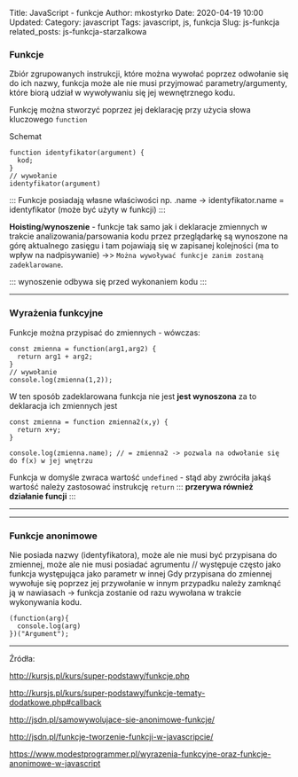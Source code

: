 Title: JavaScript - funkcje
Author: mkostyrko
Date: 2020-04-19 10:00
Updated:
Category: javascript
Tags: javascript, js, funkcja
Slug: js-funkcja
related_posts: js-funkcja-starzalkowa

### Funkcje

Zbiór zgrupowanych instrukcji, które można wywołać poprzez odwołanie się do ich nazwy, funkcja może ale nie musi przyjmować parametry/argumenty, które biorą udział w wywoływaniu się jej wewnętrznego kodu. 

Funkcję można stworzyć poprzez jej deklarację przy użycia słowa kluczowego `function` 

Schemat 

    function identyfikator(argument) {
      kod;
    }
    // wywołanie
    identyfikator(argument)

::: Funkcje posiadają własne właściwości np. .name -> identyfikator.name = identyfikator (może być użyty w funkcji) :::

**Hoisting/wynoszenie** - funkcje tak samo jak i deklaracje zmiennych w trakcie analizowania/parsowania kodu przez przeglądarkę są wynoszone na górę aktualnego zasięgu i tam pojawiają się w zapisanej kolejności (ma to wpływ na nadpisywanie) ->> `Można wywoływać funkcje zanim zostaną zadeklarowane`. 

::: wynoszenie odbywa się przed wykonaniem kodu :::

----

### Wyrażenia funkcyjne

Funkcje można przypisać do zmiennych  - wówczas: 

    const zmienna = function(arg1,arg2) {
      return arg1 + arg2;
    }
    // wywołanie
    console.log(zmienna(1,2));

W ten sposób zadeklarowana funkcja nie jest **jest wynoszona** za to deklaracja ich zmiennych jest

    const zmienna = function zmienna2(x,y) {
      return x+y;
    }

    console.log(zmienna.name); // = zmienna2 -> pozwala na odwołanie się do f(x) w jej wnętrzu

Funkcja w domyśle zwraca wartość `undefined` - stąd aby zwróciła jakąś wartość należy zastosować instrukcję `return` ::: **przerywa również działanie funcji** :::

---
---
### Funkcje anonimowe 

Nie posiada nazwy (identyfikatora), może ale nie musi być przypisana do zmiennej, może ale nie musi posiadać agrumentu // występuje często jako funkcja występująca jako parametr w innej
Gdy przypisana do zmiennej wywołuje się poprzez jej przywołanie w innym przypadku należy zamknąć ją w nawiasach -> funkcja zostanie od razu wywołana w trakcie wykonywania kodu.

    (function(arg){
      console.log(arg)
    })("Argument");

---

Źródła:

http://kursjs.pl/kurs/super-podstawy/funkcje.php

http://kursjs.pl/kurs/super-podstawy/funkcje-tematy-dodatkowe.php#callback

http://jsdn.pl/samowywolujace-sie-anonimowe-funkcje/

http://jsdn.pl/funkcje-tworzenie-funkcji-w-javascripcie/

https://www.modestprogrammer.pl/wyrazenia-funkcyjne-oraz-funkcje-anonimowe-w-javascript